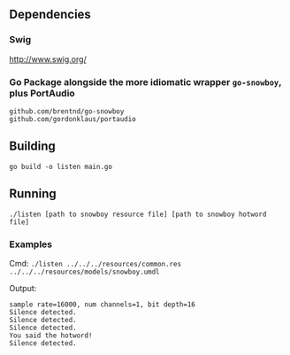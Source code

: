 ## Dependencies

### Swig

http://www.swig.org/

### Go Package alongside the more idiomatic wrapper `go-snowboy`, plus PortAudio

```
github.com/brentnd/go-snowboy
github.com/gordonklaus/portaudio
```

## Building

```
go build -o listen main.go
```

## Running

```
./listen [path to snowboy resource file] [path to snowboy hotword file]
```

### Examples

Cmd:
`./listen ../../../resources/common.res ../../../resources/models/snowboy.umdl`

Output:

```
sample rate=16000, num channels=1, bit depth=16
Silence detected.
Silence detected.
Silence detected.
You said the hotword!
Silence detected.
```
